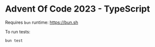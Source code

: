 # Advent Of Code 2023 - TypeScript

Requires `bun` runtime: https://bun.sh

To run tests:

```bash
bun test
```
